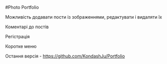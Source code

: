 #Photo Portfolio

Можливість додавати пости із зображеннями, редактувати і видаляти їх

Коментарі до постів

Регістрація

Коротке меню

Остання версія - https://github.com/KondashJu/Portfolio
